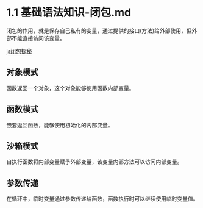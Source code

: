 # 1.1 基础语法知识-闭包.md

闭包的作用，就是保存自己私有的变量，通过提供的接口(方法)给外部使用，但外部不能直接访问该变量。

[js闭包探秘](https://segmentfault.com/a/1190000016724238)

## 对象模式

函数返回一个对象，这个对象能够使用函数内部变量。

## 函数模式

嵌套返回函数，能够使用初始化的内部变量。

## 沙箱模式

自执行函数将内部变量赋予外部变量，该变量内部方法可以访问内部变量。

## 参数传递

在循环中，临时变量通过参数传递给函数，函数执行时可以继续使用临时变量值。
